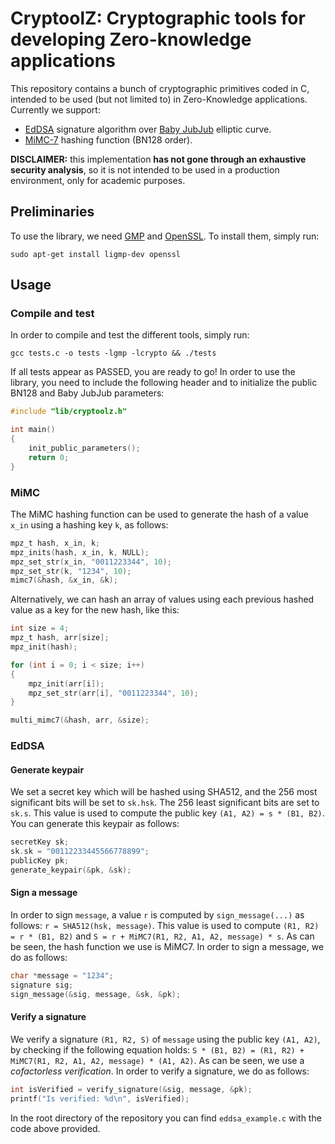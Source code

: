 # CryptoolZ: Cryptographic tools for developing Zero-knowledge applications

This repository contains a bunch of cryptographic primitives coded in C, intended to be used (but not limited to) in Zero-Knowledge applications. Currently we support:

- [EdDSA](https://eprint.iacr.org/2015/677.pdf) signature algorithm over [Baby JubJub](https://iden3-docs.readthedocs.io/en/latest/_downloads/33717d75ab84e11313cc0d8a090b636f/Baby-Jubjub.pdf) elliptic curve.
- [MiMC-7](https://eprint.iacr.org/2016/492.pdf) hashing function (BN128 order).

**DISCLAIMER:** this implementation **has not gone through an exhaustive security analysis**, so it is not intended to be used in a production environment, only for academic purposes.

## Preliminaries
To use the library, we need [GMP](https://gmplib.org/) and [OpenSSL](https://www.openssl.org/). To install them, simply run:

``sudo apt-get install ligmp-dev openssl``

## Usage
### Compile and test
In order to compile and test the different tools, simply run:

``gcc tests.c -o tests -lgmp -lcrypto && ./tests``

If all tests appear as PASSED, you are ready to go! In order to use the library, you need to include the following header and to initialize the public BN128 and Baby JubJub parameters: 

```c
#include "lib/cryptoolz.h"

int main()
{
	init_public_parameters();
	return 0;
}
```

### MiMC

The MiMC hashing function can be used to generate the hash of a value `x_in` using a hashing key `k`, as follows:

```c
mpz_t hash, x_in, k;
mpz_inits(hash, x_in, k, NULL);
mpz_set_str(x_in, "0011223344", 10);
mpz_set_str(k, "1234", 10);
mimc7(&hash, &x_in, &k);
```

Alternatively, we can hash an array of values using each previous hashed value as a key for the new hash, like this:

```c
int size = 4;
mpz_t hash, arr[size];
mpz_init(hash);

for (int i = 0; i < size; i++)
{
	mpz_init(arr[i]);
	mpz_set_str(arr[i], "0011223344", 10);
}

multi_mimc7(&hash, arr, &size);
```

### EdDSA
#### Generate keypair
We set a secret key which will be hashed using SHA512, and the 256 most significant bits will be set to `sk.hsk`. The 256 least significant bits are set to `sk.s`. This value is used to compute the public key `(A1, A2) = s * (B1, B2)`. You can generate this keypair as follows:

```c
secretKey sk;
sk.sk = "00112233445566778899";	
publicKey pk;
generate_keypair(&pk, &sk);
```
#### Sign a message
In order to sign `message`, a value `r` is computed by `sign_message(...)` as follows: `r = SHA512(hsk, message)`. This value is used to compute `(R1, R2) = r * (B1, B2)` and `S = r + MiMC7(R1, R2, A1, A2, message) * s`. As can be seen, the hash function we use is MiMC7. In order to sign a message, we do as follows:

```c
char *message = "1234";
signature sig;
sign_message(&sig, message, &sk, &pk);
```

#### Verify a signature
We verify a signature `(R1, R2, S)` of `message` using the public key `(A1, A2)`, by checking if the following equation holds: `S * (B1, B2) = (R1, R2) + MiMC7(R1, R2, A1, A2, message) * (A1, A2)`. As can be seen, we use a *cofactorless verification*. In order to verify a signature, we do as follows:

```c
int isVerified = verify_signature(&sig, message, &pk);
printf("Is verified: %d\n", isVerified);
```

In the root directory of the repository you can find `eddsa_example.c` with the code above provided.

